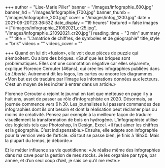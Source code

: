 +++
author = "Lise-Marie Piller"
banner = "/images/infographie_600.jpg"
banner_hd = "/images/infographie_1700.jpg"
banner_thumb = "/images/infographie_200.jpg"
cover = "/images/infog_1200.jpg"
date = 2021-09-20T23:36:53Z
date_display = "19 heures"
featured = false
images = ["/images/infographie_21092021_cr25.jpg", "/images/infographie_21092021_cr20.jpg"]
reading_time = "3 min"
summary = ""
title = "L’amatrice de chiffres, de symboles et de géographie"
title_style = "brik"
videos = ""
videos_cover = ""

+++
Quand on lui dit «fusion», elle voit deux pièces de puzzle qui s’emboîtent. Ou alors des briques. «Sauf que les briques sont problématiques. Elles ont une connotation négative car elles séparent», explique Florence Cerouter (46ans), qui crée les infographies publiées dans _La Liberté_. Autrement dit les logos, les cartes ou encore les diagrammes. «Mon but est de traduire par l’image les informations données aux lecteurs. C’est un moyen de les inciter à entrer dans un article.»

Florence Cerouter a rejoint le journal en tant que metteuse en page il y a huit ans, avant de passer au rôle d’infographiste en 2020. Désormais, sa journée commence vers 9 h 30. Les journalistes lui passent commandes des infographies dont ils ont besoin et dont la réalisation peut réclamer plus ou moins de créativité. Pensez par exemple à la meilleure façon de traduire visuellement la transformation de bois en hydrogène. L’infographiste utilise des logiciels tels que Photoshop, In Design, Excel. «Il faut aimer les chiffres et la géographie. C’est indispensable.» Ensuite, elle adapte son infographie pour la version web de l’article. «Si tout se passe bien, je finis à 18h30. Mais la plupart du temps, je déborde.»

Et le métier influence sa vie quotidienne: «Je réalise même des infographies dans ma cave pour la gestion de mes stocks. Je les organise par type, par année, et d’un seul coup d’œil, je sais ce qu’il me reste.»
